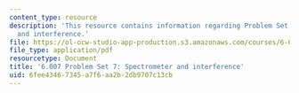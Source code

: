 ```yaml
---
content_type: resource
description: 'This resource contains information regarding Problem Set 7: Spectrometer
  and interference.'
file: https://ol-ocw-studio-app-production.s3.amazonaws.com/courses/6-007-electromagnetic-energy-from-motors-to-lasers-spring-2011/6fee43467345a7f6aa2b2db9707c13cb_MIT6_007S11_PS7.pdf
file_type: application/pdf
resourcetype: Document
title: '6.007 Problem Set 7: Spectrometer and interference'
uid: 6fee4346-7345-a7f6-aa2b-2db9707c13cb
---
```

